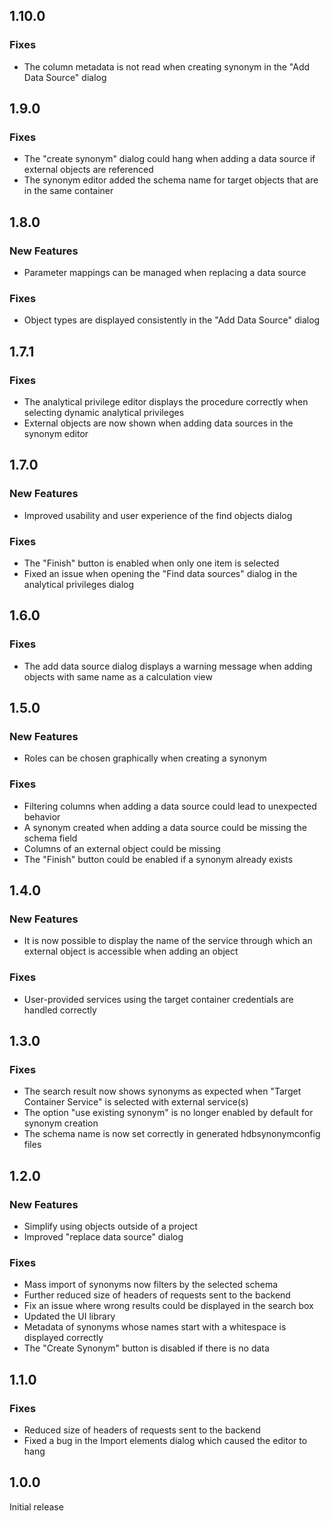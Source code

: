 ## 1.10.0

### Fixes
- The column metadata is not read when creating synonym in the "Add Data Source" dialog

## 1.9.0

### Fixes
- The "create synonym" dialog could hang when adding a data source if external objects are referenced
- The synonym editor added the schema name for target objects that are in the same container

## 1.8.0

### New Features
- Parameter mappings can be managed when replacing a data source

### Fixes
- Object types are displayed consistently in the "Add Data Source" dialog

## 1.7.1

### Fixes
- The analytical privilege editor displays the procedure correctly when selecting dynamic analytical privileges
- External objects are now shown when adding data sources in the synonym editor

## 1.7.0

### New Features
- Improved usability and user experience of the find objects dialog

### Fixes
- The "Finish" button is enabled when only one item is selected
- Fixed an issue when opening the "Find data sources" dialog in the analytical privileges dialog

## 1.6.0

### Fixes
- The add data source dialog displays a warning message when adding objects with same name as a calculation view

## 1.5.0

### New Features
- Roles can be chosen graphically when creating a synonym

### Fixes
- Filtering columns when adding a data source could lead to unexpected behavior
- A synonym created when adding a data source could be missing the schema field
- Columns of an external object could be missing
- The "Finish" button could be enabled if a synonym already exists

## 1.4.0

### New Features
- It is now possible to display the name of the service through which an external object is accessible when adding an object

### Fixes
- User-provided services using the target container credentials are handled correctly

## 1.3.0

### Fixes
- The search result now shows synonyms as expected when "Target Container Service" is selected with external service(s)
- The option "use existing synonym" is no longer enabled by default for synonym creation
- The schema name is now set correctly in generated hdbsynonymconfig files

## 1.2.0

### New Features
- Simplify using objects outside of a project
- Improved "replace data source" dialog

### Fixes
- Mass import of synonyms now filters by the selected schema
- Further reduced size of headers of requests sent to the backend
- Fix an issue where wrong results could be displayed in the search box
- Updated the UI library
- Metadata of synonyms whose names start with a whitespace is displayed correctly
- The "Create Synonym" button is disabled if there is no data

## 1.1.0

### Fixes
- Reduced size of headers of requests sent to the backend
- Fixed a bug in the Import elements dialog which caused the editor to hang

## 1.0.0

Initial release